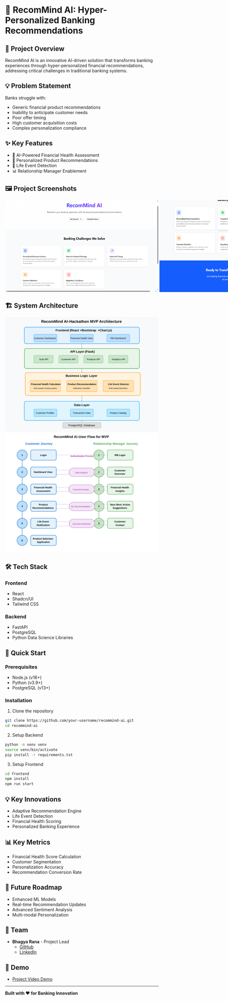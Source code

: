 # 🚀 RecomMind AI: Hyper-Personalized Banking Recommendations

## 🎯 Project Overview

RecomMind AI is an innovative AI-driven solution that transforms banking experiences through hyper-personalized financial recommendations, addressing critical challenges in traditional banking systems.

## 💡 Problem Statement

Banks struggle with:

- Generic financial product recommendations
- Inability to anticipate customer needs
- Poor offer timing
- High customer acquisition costs
- Complex personalization compliance

## ✨ Key Features

- 🧠 AI-Powered Financial Health Assessment
- 🎯 Personalized Product Recommendations
- 🚨 Life Event Detection
- 📊 Relationship Manager Enablement

## 🖼️ Project Screenshots

<div style="display: flex; justify-content: space-between;">
    <img src="./artifacts/screenshots/main_landing_page.png" width="1000" alt="Main Landing Page">
    <img src="./artifacts/screenshots/main_landing_page_2.png" width="1000" alt="Main Landing Page 2">
    <img src="./artifacts/screenshots/data-upload_2.png" width="1000" alt="Data Upload">
    <img src="./artifacts/screenshots/rm-dashboard.png" width="1000" alt="RM Dashboard">
    <img src="./artifacts/screenshots/analytics_dashboard.png" width="1000" alt="Analytics Dashboard">
    <img src="./artifacts/screenshots/customer_dash_1.png" width="1000" alt="Customer Dashboard">
    <img src="./artifacts/screenshots/customer_dash_2.png" width="1000" alt="Customer Dashboard 2">
</div>

## 🏗️ System Architecture

![Architecture Diagram](./artifacts/screenshots/architecture.svg) ![User Flow](./artifacts/screenshots/user_flow.svg)

## 🛠️ Tech Stack

### Frontend

- React
- Shadcn/UI
- Tailwind CSS

### Backend

- FastAPI
- PostgreSQL
- Python Data Science Libraries

## 🚀 Quick Start

### Prerequisites

- Node.js (v16+)
- Python (v3.9+)
- PostgreSQL (v13+)

### Installation

1. Clone the repository

```bash
git clone https://github.com/your-username/recommind-ai.git
cd recommind-ai
```

2. Setup Backend

```bash
python -m venv venv
source venv/bin/activate
pip install -r requirements.txt
```

3. Setup Frontend

```bash
cd frontend
npm install
npm run start
```

## 💡 Key Innovations

- Adaptive Recommendation Engine
- Life Event Detection
- Financial Health Scoring
- Personalized Banking Experience

## 📊 Key Metrics

- Financial Health Score Calculation
- Customer Segmentation
- Personalization Accuracy
- Recommendation Conversion Rate

## 🔮 Future Roadmap

- Enhanced ML Models
- Real-time Recommendation Updates
- Advanced Sentiment Analysis
- Multi-modal Personalization

## 👥 Team

- **Bhagya Rana** - Project Lead
  - [GitHub](https://github.com/BhagyaRana)
  - [LinkedIn](https://www.linkedin.com/in/bhagyarana)

## 📄 Demo

- [Project Video Demo](https://drive.google.com/drive/folders/1viL_W_U4-pkYKNnHKzwdFctzSS0f3FnY?usp=sharing)

---

**Built with ❤️ for Banking Innovation**
